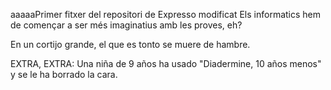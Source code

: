 aaaaaPrimer fitxer del repositori de Expresso modificat
Els informatics hem de començar a ser més imaginatius amb les proves, eh?

En un cortijo grande, el que es tonto se muere de hambre.

EXTRA, EXTRA: Una niña de 9 años ha usado "Diadermine, 10 años menos" y se le ha borrado la cara.

